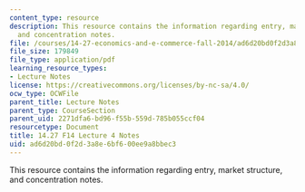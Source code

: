 ```yaml
---
content_type: resource
description: This resource contains the information regarding entry, market structure,
  and concentration notes.
file: /courses/14-27-economics-and-e-commerce-fall-2014/ad6d20bd0f2d3a8e6bf600ee9a8bbec3_MIT14_27F14_Lec4.pdf
file_size: 179849
file_type: application/pdf
learning_resource_types:
- Lecture Notes
license: https://creativecommons.org/licenses/by-nc-sa/4.0/
ocw_type: OCWFile
parent_title: Lecture Notes
parent_type: CourseSection
parent_uid: 2271dfa6-bd96-f55b-559d-785b055ccf04
resourcetype: Document
title: 14.27 F14 Lecture 4 Notes
uid: ad6d20bd-0f2d-3a8e-6bf6-00ee9a8bbec3
---
```

This resource contains the information regarding entry, market structure, and concentration notes.